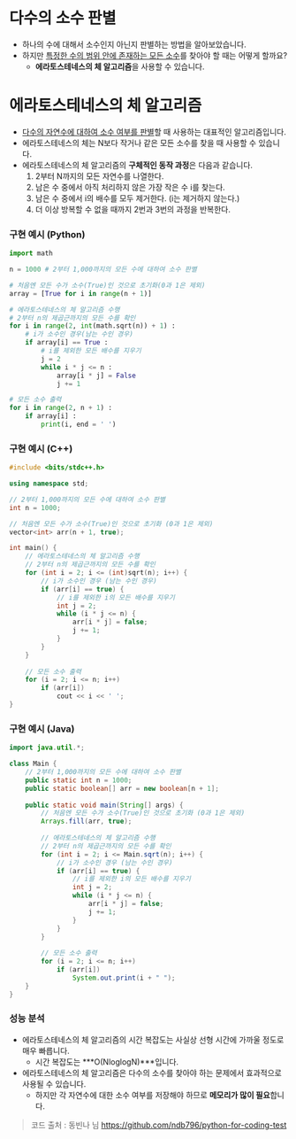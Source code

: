 # 다수의 소수 판별

- 하나의 수에 대해서 소수인지 아닌지 판별하는 방법을 알아보았습니다.
- 하지만 <u>특정한 수의 범위 안에 존재하는 모든 소수</u>를 찾아야 할 때는 어떻게 할까요?
  - **에라토스테네스의 체 알고리즘**을 사용할 수 있습니다. 

# 에라토스테네스의 체 알고리즘

- <u>다수의 자연수에 대하여 소수 여부를 판별</u>할 때 사용하는 대표적인 알고리즘입니다.
- 에라토스테네스의 체는 N보다 작거나 같은 모든 소수를 찾을 때 사용할 수 있습니다.
- 에라토스테네스의 체 알고리즘의 **구체적인 동작 과정**은 다음과 같습니다.
  1. 2부터 N까지의 모든 자연수를 나열한다.
  2. 남은 수 중에서 아직 처리하지 않은 가장 작은 수 i를 찾는다.
  3. 남은 수 중에서 i의 배수를 모두 제거한다. (i는 제거하지 않는다.)
  4. 더 이상 방복할 수 없을 때까지 2번과 3번의 과정을 반복한다.

### 구현 예시 (Python)

```python
import math

n = 1000 # 2부터 1,000까지의 모든 수에 대하여 소수 판별

# 처음엔 모든 수가 소수(True)인 것으로 초기화(0과 1은 제외)
array = [True for i in range(n + 1)]

# 에라토스테네스의 체 알고리즘 수행
# 2부터 n의 제곱근까지의 모든 수를 확인
for i in range(2, int(math.sqrt(n)) + 1) :
    # i가 소수인 경우(남는 수인 경우)
    if array[i] == True :
        # i를 제외한 모든 배수를 지우기
        j = 2
        while i * j <= n :
            array[i * j] = False
            j += 1

# 모든 소수 출력
for i in range(2, n + 1) :
    if array[i] :
        print(i, end = ' ')
```

### 구현 예시 (C++)

```c++
#include <bits/stdc++.h>

using namespace std;

// 2부터 1,000까지의 모든 수에 대하여 소수 판별
int n = 1000;

// 처음엔 모든 수가 소수(True)인 것으로 초기화 (0과 1은 제외)
vector<int> arr(n + 1, true); 

int main() {
    // 에라토스테네스의 체 알고리즘 수행
    // 2부터 n의 제곱근까지의 모든 수를 확인
    for (int i = 2; i <= (int)sqrt(n); i++) {
        // i가 소수인 경우 (남는 수인 경우)
        if (arr[i] == true) {
            // i를 제외한 i의 모든 배수를 지우기
            int j = 2;
            while (i * j <= n) {
                arr[i * j] = false;
                j += 1;
            }
        }
    }
    
    // 모든 소수 출력
    for (i = 2; i <= n; i++) 
        if (arr[i])
            cout << i << ' ';
}
```

### 구현 예시 (Java)

```java
import java.util.*;

class Main {
    // 2부터 1,000까지의 모든 수에 대하여 소수 판별
    public static int n = 1000;
    public static boolean[] arr = new boolean[n + 1];
    
    public static void main(String[] args) {
        // 처음엔 모든 수가 소수(True)인 것으로 초기화 (0과 1은 제외)
        Arrays.fill(arr, true);
        
        // 에라토스테네스의 체 알고리즘 수행
        // 2부터 n의 제곱근까지의 모든 수를 확인
        for (int i = 2; i <= Main.sqrt(n); i++) {
            // i가 소수인 경우 (남는 수인 경우)
            if (arr[i] == true) {
                // i를 제외한 i의 모든 배수를 지우기
                int j = 2;
                while (i * j <= n) {
                    arr[i * j] = false;
                    j += 1;
                }
            }
        }
        
        // 모든 소수 출력
        for (i = 2; i <= n; i++) 
            if (arr[i])
                System.out.print(i + " ");
    }
}
```

### 성능 분석

- 에라토스테네스의 체 알고리즘의 시간 복잡도는 사실상 선형 시간에 가까울 정도로 매우 빠릅니다.
  - 시간 복잡도는 ***O(NloglogN)***입니다.
- 에라토스테네스의 체 알고리즘은 다수의 소수를 찾아야 하는 문제에서 효과적으로 사용될 수 있습니다.
  - 하지만 각 자연수에 대한 소수 여부를 저장해야 하므로 **메모리가 많이 필요**합니다.

> 코드 출처 : 동빈나 님 https://github.com/ndb796/python-for-coding-test